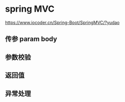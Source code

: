 # spring MVC

https://www.iocoder.cn/Spring-Boot/SpringMVC/?yudao

## 传参  param body

## 参数校验

## 返回值

## 异常处理